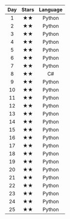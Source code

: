 Day | Stars | Language
:-: | :-: | :-:
 1 | ★★ | Python
 2 | ★★ | Python
 3 | ★★ | Python
 4 | ★★ | Python
 5 | ★★ | Python
 6 | ★★ | Python
 7 | ★★ | Python
 8 | ★★ | C#
 9 | ★★ | Python
 10 | ★★ | Python
 11 | ★★ | Python
 12 | ★★ | Python
 13 | ★★ | Python
 14 | ★★ | Python
 15 | ★★ | Python
 16 | ★★ | Python
 17 | ★★ | Python
 18 | ★★ | Python
 19 | ★★ | Python
 20 | ★★ | Python
 21 | ★★ | Python
 22 | ★★ | Python
 23 | ★★ | Python
 24 | ★★ | Python
 25 | ★★ | Python
